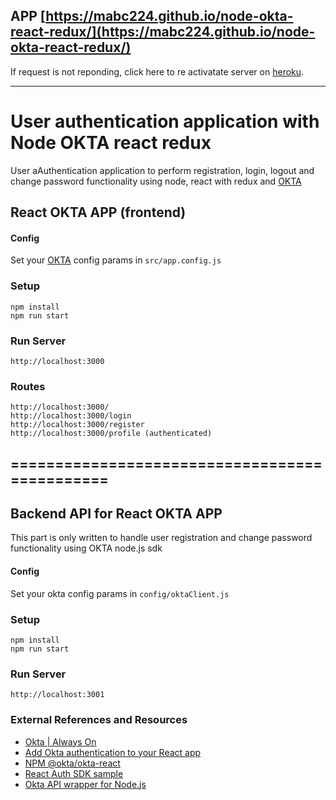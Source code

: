 ## APP [https://mabc224.github.io/node-okta-react-redux/](https://mabc224.github.io/node-okta-react-redux/)

If request is not reponding, click here to re activatate server on [heroku](https://damp-thicket-88805.herokuapp.com/api). 
________________________


# User authentication application with Node OKTA react redux
 
User aAuthentication application to perform registration, login, logout and change password functionality using node, react with redux
 and [OKTA](https://www.okta.com/)


## React OKTA APP (frontend)

#### Config

Set your [OKTA](https://www.okta.com/) config params in `src/app.config.js`

### Setup

```
npm install
npm run start
```

### Run Server

`http://localhost:3000`

### Routes

```
http://localhost:3000/
http://localhost:3000/login
http://localhost:3000/register
http://localhost:3000/profile (authenticated)
```

==============================================
----------------------------------------------

## Backend API for React OKTA APP

This part is only written to handle user registration and change password functionality using OKTA node.js sdk

#### Config

Set your okta config params in `config/oktaClient.js`

### Setup

```
npm install
npm run start
```

### Run Server

`http://localhost:3001`


### External References and Resources

* [Okta | Always On](https://www.okta.com/)
* [Add Okta authentication to your React app](https://developer.okta.com/code/react/okta_react)
* [NPM @okta/okta-react](https://www.npmjs.com/package/@okta/okta-react)
* [React Auth SDK sample](https://github.com/okta/samples-js-react)
* [Okta API wrapper for Node.js](https://github.com/okta/okta-sdk-nodejs)


